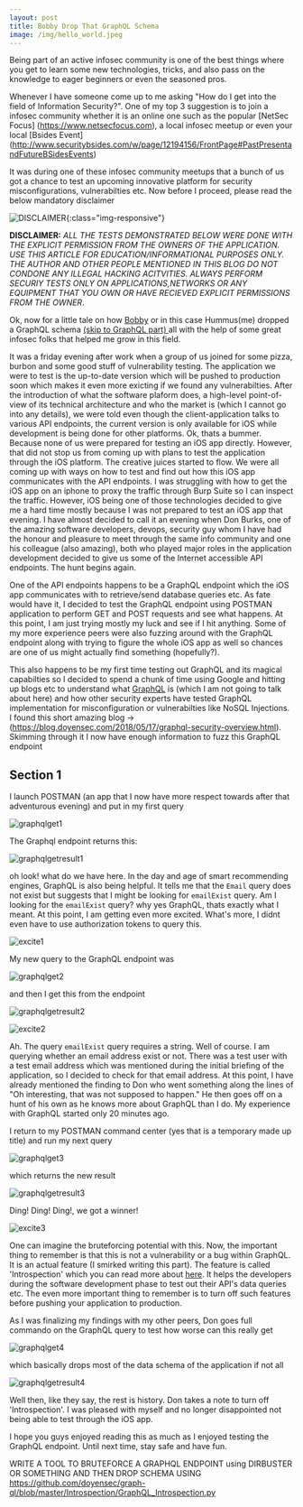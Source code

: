 ```yaml
---
layout: post
title: Bobby Drop That GraphQL Schema
image: /img/hello_world.jpeg
---
```


Being part of an active infosec community is one of the best things where you get to learn some new technologies, tricks, and also pass on the knowledge to eager beginners or even the seasoned pros. 

Whenever I have someone come up to me asking "How do I get into the field of Information Security?". One of my top 3 suggestion is to join a  infosec community whether it is an online one such as the popular [NetSec Focus] (https://www.netsecfocus.com), a local infosec meetup or even your local [Bsides Event] (http://www.securitybsides.com/w/page/12194156/FrontPage#PastPresentandFutureBSidesEvents)


It was during one of these infosec community meetups that a bunch of us got a chance to test an upcoming innovative platform for security misconfigurations, vulnerabilties etc. Now before I proceed, please read the below mandatory disclaimer

![DISCLAIMER](/img/hush-read-the-disclaimer.jpg){:class="img-responsive"}

**DISCLAIMER:** *ALL THE TESTS DEMONSTRATED BELOW WERE DONE WITH THE EXPLICIT PERMISSION FROM THE OWNERS OF THE APPLICATION. USE THIS ARTICLE FOR EDUCATION/INFORMATIONAL PURPOSES ONLY. THE AUTHOR AND OTHER PEOPLE MENTIONED IN THIS BLOG DO NOT CONDONE ANY ILLEGAL HACKING ACITVITIES. ALWAYS PERFORM SECURIY TESTS ONLY ON APPLICATIONS,NETWORKS OR ANY EQUIPMENT THAT YOU OWN OR HAVE RECIEVED EXPLICIT PERMISSIONS FROM THE OWNER*.

Ok, now for a little tale on how [Bobby](https://xkcd.com/327/) or in this case Hummus(me) dropped a GraphQL schema <A href="#heading-section-1">(skip to GraphQL part) </A> all with the help of some great infosec folks that helped me grow in this field.

It was a friday evening after work when a group of us joined for some pizza, burbon and some good stuff of vulnerability testing. The application we were to test is the up-to-date version which will be pushed to production soon which makes it even more exicting if we found any vulnerabilties. After the introduction of what the software plaform does, a high-level point-of-view of its technical architecture and who the market is (which I cannot go into any details), we were told even though the client-application talks to various API endpoints, the current version is only available for iOS while development is being done for other platforms. Ok, thats a bummer. Because none of us were prepared for testing an iOS app directly. However, that did not stop us from coming up with plans to test the application through the iOS platform. The creative juices started to flow. We were all coming up with ways on how to test and find out how this iOS app communicates with the API endpoints. I was struggling with how to get the iOS app on an iphone to proxy the traffic through Burp Suite so I can inspect the traffic. However, iOS being one of those technologies decided to give me a hard time mostly because I was not prepared to test an iOS app that evening. I have almost decided to call it an evening when Don Burks, one of the amazing software developers, devops, security guy whom I have had the honour and pleasure to meet through the same info community and one his colleague (also amazing), both who played major roles in the application development decided to give us some of the Internet accessible API endpoints. The hunt begins again. 

One of the API endpoints happens to be a GraphQL endpoint which the iOS app communicates with to retrieve/send database queries etc. As fate would have it, I decided to test the GraphQL endpoint using POSTMAN application to perform GET and POST requests and see what happens. At this point, I am just trying mostly my luck and see if I hit anything. Some of my more experience peers were also fuzzing around with the GraphQL endpoint along with trying to figure the whole iOS app as well so chances are one of us might actually find something (hopefully?).

This also happens to be my first time testing out GraphQL and its magical capabilties so I decided to spend a chunk of time using Google and hitting up blogs etc to understand what [GraphQL](https://medium.freecodecamp.org/a-beginners-guide-to-graphql-60e43b0a41f5) is (which I am not going to talk about here) and how other security experts have tested GraphQL implementation for misconfiguration or vulnerabilties like NoSQL Injections. I found this short amazing blog -> (https://blog.doyensec.com/2018/05/17/graphql-security-overview.html). Skimming through it I now have enough information to fuzz this GraphQL endpoint

## Section 1 ##

I launch POSTMAN (an app that I now have more respect towards after that adventurous evening) and put in my first query 

![graphqlget1](/img/graphql/graphqlget1.1.png)

The Graphql endpoint returns this:

![graphqlgetresult1](/img/graphql/graphqlget1_result1.1.png)

oh look! what do we have here. In the day and age of smart recommending engines, GraphQL is also being helpful. It tells me that the `Email` query does not exist but suggests that I might be looking for `emailExist` query. Am I looking for the `emailExist` query? why yes GraphQL, thats exactly what I meant. At this point, I am getting even more excited. What's more, I didnt even have to use authorization tokens to query this. 

![excite1](/img/excite1.gif)

My new query to the GraphQL endpoint was

![graphqlget2](/img/graphql/graphqlget2.1.png)

and then I get this from the endpoint

![graphqlgetresult2](/img/graphql/graphqlget2_result1.1.png)

![excite2](/img/excite2.gif)

Ah. The query `emailExist` query requires a string. Well of course. I am querying whether an email address exist or not. There was a test user with a test email address which was mentioned during the initial briefing of the application, so I decided to check for that email address. At this point, I have already mentioned the finding to Don who went something along the lines of "Oh interesting, that was not supposed to happen." He then goes off on a hunt of his own as he knows more about GraphQL than I do. My experience with GraphQL started only 20 minutes ago. 

I return to my POSTMAN command center (yes that is a temporary made up title) and run my next query

![graphqlget3](/img/graphql/graphqlget3.1.png)

which returns the new result

![graphqlgetresult3](/img/graphql/graphqlget3_result1.1.png)

Ding! Ding! Ding!, we got a winner!

![excite3](/img/excite3.gif)

One can imagine the bruteforcing potential with this. Now, the important thing to remember is that this is not a vulnerability or a bug within GraphQL. It is an actual feature (I smirked writing this part). The feature is called 'Introspection' which you can read more about [here](https://graphql.org/learn/introspection/). It helps the developers during the software development phase to test out their API's data queries etc. The even more important thing to remember is to turn off such features before pushing your application to production. 

As I was finalizing my findings with my other peers, Don goes full commando on the GraphQL query to test how worse can this really get

![graphqlget4](/img/graphql/graphqlget4.1.png)

which basically drops most of the data schema of the application if not all

![graphqlgetresult4](/img/graphql/graphqlget4_result1.1.png)

Well then, like they say, the rest is history. Don takes a note to turn off 'Introspection'. I was pleased with myself and no longer disappointed not being able to test through the iOS app.

I hope you guys enjoyed reading this as much as I enjoyed testing the GraphQL endpoint. Until next time, stay safe and have fun.


WRITE A TOOL TO BRUTEFORCE A GRAPHQL ENDPOINT using DIRBUSTER OR SOMETHING AND THEN DROP SCHEMA USING https://github.com/doyensec/graph-ql/blob/master/Introspection/GraphQL_Introspection.py



 